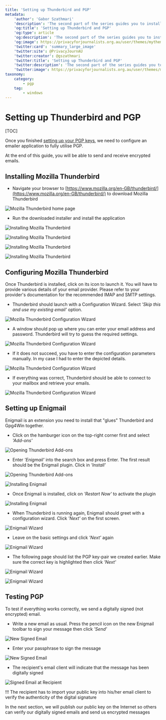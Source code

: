 ```yaml
---
title: 'Setting up Thunderbird and PGP'
metadata:
    'author': 'Gabor Szathmari'
    'description': 'The second part of the series guides you to install and configure Mozilla Thunderbird as a mailer for sending and receiving encrypted emails'
    'og:title': 'Setting up Thunderbird and PGP'
    'og:type': article
    'og:description': 'The second part of the series guides you to install and configure Mozilla Thunderbird as a mailer for sending and receiving encrypted emails'
    'og:image': https://privacyforjournalists.org.au/user/themes/mytheme/images/social.png
    'twitter:card': 'summary_large_image'
    'twitter:site': @PrivacyJournAU
    'twitter:creator': @gszathmari
    'twitter:title': 'Setting up Thunderbird and PGP'
    'twitter:description': 'The second part of the series guides you to install and configure Mozilla Thunderbird as a mailer for sending and receiving encrypted emails'
    'twitter:image': https://privacyforjournalists.org.au/user/themes/mytheme/images/social.png
taxonomy:
    category:
        - pgp
    tag:
        - windows
---
```


# Setting up Thunderbird and PGP

[TOC]

Once you finished [setting up your PGP keys](../generating-pgp-keys-windows), we need to configure an emailer application to fully utilise PGP. 

At the end of this guide, you will be able to send and receive encrypted emails.

## Installing Mozilla Thunderbird

* Navigate your browser to [https://www.mozilla.org/en-GB/thunderbird/](https://www.mozilla.org/en-GB/thunderbird/) to download Mozilla Thunderbird

![Mozilla Thunderbird home page](thunderbird-home.png?lightbox=1024&cropResize=600,600)

* Run the downloaded installer and install the application

![Installing Mozilla Thunderbird](thunderbird-install-1.png?lightbox=1024&cropResize=600,600)

![Installing Mozilla Thunderbird](thunderbird-install-2.png?lightbox=1024&cropResize=600,600)

![Installing Mozilla Thunderbird](thunderbird-install-2.png?lightbox=1024&cropResize=600,600)

![Installing Mozilla Thunderbird](thunderbird-install-2.png?lightbox=1024&cropResize=600,600)

## Configuring Mozilla Thunderbird

Once Thunderbird is installed, click on its icon to launch it. You will have to provide various details of your email provider. Please refer to your provider's documentation for the recommended IMAP and SMTP settings.

* Thunderbird should launch with a Configuration Wizard. Select _'Skip this and use my existing email'_ option.

![Mozilla Thunderbird Configuration Wizard](thunderbird-configure-1.png?lightbox=1024&cropResize=600,600)

* A window should pop up where you can enter your email address and password. Thunderbird will try to guess the required settings.

![Mozilla Thunderbird Configuration Wizard](thunderbird-configure-a.png?lightbox=1024&cropResize=600,600)

* If it does not succeed, you have to enter the configuration parameters manually. In my case I had to enter the depicted details.

![Mozilla Thunderbird Configuration Wizard](thunderbird-configure-2.png?lightbox=1024&cropResize=600,600)

* If everything was correct, Thunderbird should be able to connect to your mailbox and retrieve your emails.

![Mozilla Thunderbird Configuration Wizard](thunderbird-configure-3.png?lightbox=1024&cropResize=600,600)

## Setting up Enigmail

Enigmail is an extension you need to install that "glues" Thunderbird and Gpg4Win together.

* Click on the hamburger icon on the top-right corner first and select _'Add-ons'_

![Opening Thunderbird Add-ons](enigmail-configure-1.png?lightbox=1024&cropResize=600,600)

* Enter _'Enigmail'_ into the search box and press Enter. The first result should be the Enigmail plugin. Click in _'Install'_

![Opening Thunderbird Add-ons](enigmail-configure-2.png?lightbox=1024&cropResize=600,600)

![Installing Enigmail](enigmail-configure-3.png?lightbox=1024&cropResize=600,600)

* Once Enigmail is installed, click on _'Restart Now'_ to activate the plugin

![Installing Enigmail](enigmail-configure-4.png?lightbox=1024&cropResize=600,600)

* When Thunderbird is running again, Enigmail should greet with a configuration wizard. Click _'Next'_ on the first screen.

![Enigmail Wizard](enigmail-wizard-1.png?lightbox=1024&cropResize=600,600)

* Leave on the basic settings and click _'Next'_ again

![Enigmail Wizard](enigmail-wizard-2.png?lightbox=1024&cropResize=600,600)

* The following page should list the PGP key-pair we created earlier. Make sure the correct key is highlighted then click _'Next'_

![Enigmail Wizard](enigmail-wizard-3.png?lightbox=1024&cropResize=600,600)

![Enigmail Wizard](enigmail-wizard-4.png?lightbox=1024&cropResize=600,600)

## Testing PGP

To test if everything works correctly, we send a digitally signed (not encrypted) email.

* Write a new email as usual. Press the pencil icon on the new Enigmail toolbar to sign your message then click _'Send'_

![New Signed Email](thunderbird-signed-1.png?lightbox=1024&cropResize=600,600)

* Enter your passphrase to sign the message

![New Signed Email](thunderbird-signed-2.png?lightbox=1024&cropResize=600,600)

* The recipient's email client will indicate that the message has been digitally signed

![Signed Email at Recipient](thunderbird-signed-3.png?lightbox=1024&cropResize=600,600)

!!! The recipient has to import your public key into his/her email client to verify the authenticity of the digital signature

In the next section, we will publish our public key on the Internet so others can verify our digitally signed emails and send us encrypted messages
